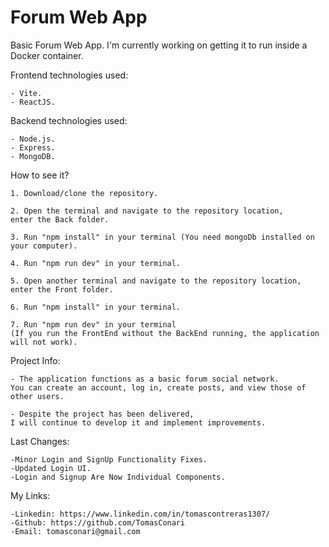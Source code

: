 # Forum Web App
Basic Forum Web App.
I'm currently working on getting it to run inside a Docker container.

Frontend technologies used:

    - Vite.
    - ReactJS.


Backend technologies used:

    - Node.js.
    - Express.
    - MongoDB.


How to see it?

    1. Download/clone the repository.
    
    2. Open the terminal and navigate to the repository location, 
    enter the Back folder.
    
    3. Run "npm install" in your terminal (You need mongoDb installed on your computer).
    
    4. Run "npm run dev" in your terminal.

    5. Open another terminal and navigate to the repository location, 
    enter the Front folder.

    6. Run "npm install" in your terminal.
    
    7. Run "npm run dev" in your terminal 
    (If you run the FrontEnd without the BackEnd running, the application will not work).


Project Info:

    - The application functions as a basic forum social network.
    You can create an account, log in, create posts, and view those of other users.
    
    - Despite the project has been delivered,
    I will continue to develop it and implement improvements.


Last Changes:

    -Minor Login and SignUp Functionality Fixes.
    -Updated Login UI.
    -Login and Signup Are Now Individual Components.

        
My Links:

    -Linkedin: https://www.linkedin.com/in/tomascontreras1307/
    -Github: https://github.com/TomasConari
    -Email: tomasconari@gmail.com
